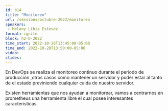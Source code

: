 ```yaml
---
id: b14
title: "Monitoreo"
url: /sessions/octubre-2022/monitoreo
speakers:
 - Melany Libia Estevez
format: ignite
block: h2-b-2022
time_start: 2022-10-28T13:45:00-05:00
time_end: 2022-10-28T13:50:00-05:00
video:
slides:
---
```


En DevOps se realiza el monitoreo continuo durante el período de producción ,otros casos como mantener un servidor y poder estar al tanto de el estado previniendo cualquier caida de nuestro servidor.

Existen herramientas que nos ayudan a monitorear, vamos a centrarnos en prometheus una herramienta libre el cual posee interesantes caracteristicas.
